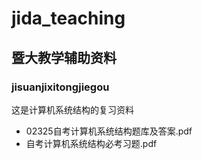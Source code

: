 # jida_teaching
## 暨大教学辅助资料

### jisuanjixitongjiegou
这是计算机系统结构的复习资料
- 02325自考计算机系统结构题库及答案.pdf
- 自考计算机系统结构必考习题.pdf
